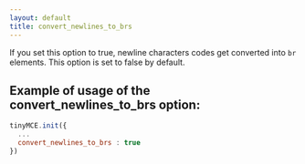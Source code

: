 ```yaml
---
layout: default
title: convert_newlines_to_brs
---
```


If you set this option to true, newline characters codes get converted into `br` elements. This option is set to false by default.

## Example of usage of the convert_newlines_to_brs option:

```js
tinyMCE.init({
  ...
  convert_newlines_to_brs : true
})
```
